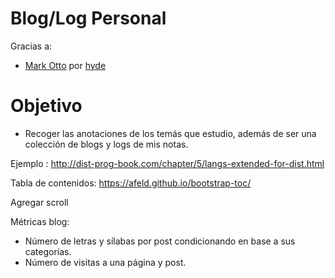 # Blog/Log Personal

Gracias a:
  - [Mark Otto](https://github.com/mdo) por [hyde]((https://github.com/poole/hyde))

# Objetivo
- Recoger las anotaciones de los temás que estudio, además de ser una colección de blogs y logs de mis notas.

Ejemplo :
http://dist-prog-book.com/chapter/5/langs-extended-for-dist.html

Tabla de contenidos:
https://afeld.github.io/bootstrap-toc/

Agregar scroll

Métricas blog:

- Número de letras y sílabas por post condicionando en base a sus categorías.
- Número de visitas a una página y post.